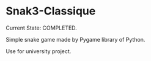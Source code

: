 # Snak3-Classique

Current State: COMPLETED.

Simple snake game made by Pygame library of Python.

Use for university project.
